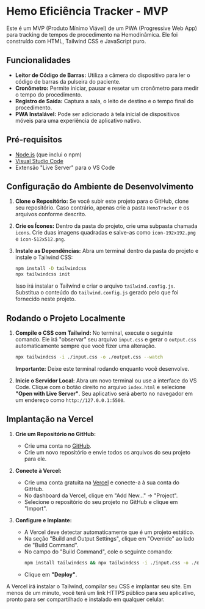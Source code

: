# Hemo Eficiência Tracker - MVP

Este é um MVP (Produto Mínimo Viável) de um PWA (Progressive Web App) para tracking de tempos de procedimento na Hemodinâmica. Ele foi construído com HTML, Tailwind CSS e JavaScript puro.

## Funcionalidades

- **Leitor de Código de Barras:** Utiliza a câmera do dispositivo para ler o código de barras da pulseira do paciente.
- **Cronômetro:** Permite iniciar, pausar e resetar um cronômetro para medir o tempo do procedimento.
- **Registro de Saída:** Captura a sala, o leito de destino e o tempo final do procedimento.
- **PWA Instalável:** Pode ser adicionado à tela inicial de dispositivos móveis para uma experiência de aplicativo nativo.

## Pré-requisitos

- [Node.js](https://nodejs.org/) (que inclui o npm)
- [Visual Studio Code](https://code.visualstudio.com/)
- Extensão "Live Server" para o VS Code

## Configuração do Ambiente de Desenvolvimento

1.  **Clone o Repositório:**
    Se você subir este projeto para o GitHub, clone seu repositório. Caso contrário, apenas crie a pasta `HemoTracker` e os arquivos conforme descrito.

2.  **Crie os Ícones:**
    Dentro da pasta do projeto, crie uma subpasta chamada `icons`. Crie duas imagens quadradas e salve-as como `icon-192x192.png` e `icon-512x512.png`.

3.  **Instale as Dependências:**
    Abra um terminal dentro da pasta do projeto e instale o Tailwind CSS:
    ```bash
    npm install -D tailwindcss
    npx tailwindcss init
    ```
    Isso irá instalar o Tailwind e criar o arquivo `tailwind.config.js`. Substitua o conteúdo do `tailwind.config.js` gerado pelo que foi fornecido neste projeto.

## Rodando o Projeto Localmente

1.  **Compile o CSS com Tailwind:**
    No terminal, execute o seguinte comando. Ele irá "observar" seu arquivo `input.css` e gerar o `output.css` automaticamente sempre que você fizer uma alteração.
    ```bash
    npx tailwindcss -i ./input.css -o ./output.css --watch
    ```
    **Importante:** Deixe este terminal rodando enquanto você desenvolve.

2.  **Inicie o Servidor Local:**
    Abra um novo terminal ou use a interface do VS Code. Clique com o botão direito no arquivo `index.html` e selecione **"Open with Live Server"**.
    Seu aplicativo será aberto no navegador em um endereço como `http://127.0.0.1:5500`.

## Implantação na Vercel

1.  **Crie um Repositório no GitHub:**
    - Crie uma conta no [GitHub](https://github.com/).
    - Crie um novo repositório e envie todos os arquivos do seu projeto para ele.

2.  **Conecte à Vercel:**
    - Crie uma conta gratuita na [Vercel](https://vercel.com/) e conecte-a à sua conta do GitHub.
    - No dashboard da Vercel, clique em "Add New..." -> "Project".
    - Selecione o repositório do seu projeto no GitHub e clique em "Import".

3.  **Configure e Implante:**
    - A Vercel deve detectar automaticamente que é um projeto estático.
    - Na seção "Build and Output Settings", clique em "Override" ao lado de "Build Command".
    - No campo do "Build Command", cole o seguinte comando:
      ```bash
      npm install tailwindcss && npx tailwindcss -i ./input.css -o ./output.css
      ```
    - Clique em **"Deploy"**.

A Vercel irá instalar o Tailwind, compilar seu CSS e implantar seu site. Em menos de um minuto, você terá um link HTTPS público para seu aplicativo, pronto para ser compartilhado e instalado em qualquer celular.